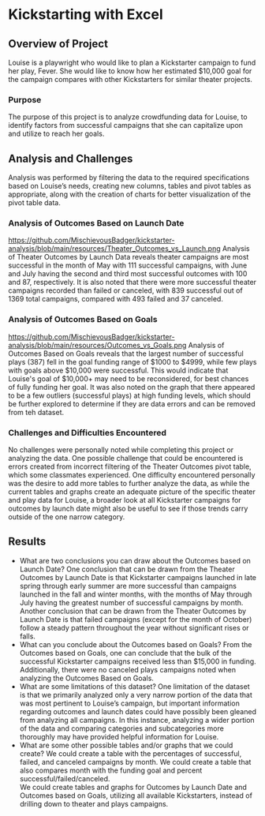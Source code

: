 # Kickstarting with Excel

## Overview of Project
Louise is a playwright who would like to plan a Kickstarter campaign to fund her play, Fever.  She would like to know how her estimated $10,000 goal for the campaign compares with other Kickstarters for similar theater projects.  
### Purpose
The purpose of this project is to analyze crowdfunding data for Louise, to identify factors from successful campaigns that she can capitalize upon and utilize to reach her goals.  

## Analysis and Challenges
Analysis was performed by filtering the data to the required specifications based on Louise’s needs, creating new columns, tables and pivot tables as appropriate, along with the creation of charts for better visualization of the pivot table data.  
### Analysis of Outcomes Based on Launch Date
https://github.com/MischievousBadger/kickstarter-analysis/blob/main/resources/Theater_Outcomes_vs_Launch.png
Analysis of Theater Outcomes by Launch Data reveals theater campaigns are most successful in the month of May with 111 successful campaigns, with June and July having the second and third most successful outcomes with 100 and 87, respectively. It is also noted that there were more successful theater campaigns recorded than failed or canceled, with 839 successful out of 1369 total campaigns, compared with 493 failed and 37 canceled.  
### Analysis of Outcomes Based on Goals
https://github.com/MischievousBadger/kickstarter-analysis/blob/main/resources/Outcomes_vs_Goals.png
Analysis of Outcomes Based on Goals reveals that the largest number of successful plays (387) fell in the goal funding range of $1000 to $4999, while few plays with goals above $10,000 were successful. This would indicate that Louise's goal of $10,000+ may need to be reconsidered, for best chances of fully funding her goal.  It was also noted on the graph that there appeared to be a few outliers (successful plays) at high funding levels, which should be further explored to determine if they are data errors and can be removed from teh dataset.   
### Challenges and Difficulties Encountered
No challenges were personally noted while completing this project or analyzing the data. One possible challenge that could be encountered is errors created from incorrect filtering of the Theater Outcomes pivot table, which some classmates experienced.  One difficulty encountered personally was the desire to add more tables to further analyze the data, as while the current tables and graphs create an adequate picture of the specific theater and play data for Louise, a broader look at all Kickstarter campaigns for outcomes by launch date might also be useful to see if those trends carry outside of the one narrow category.  

## Results
- What are two conclusions you can draw about the Outcomes based on Launch Date?
One conclusion that can be drawn from the Theater Outcomes by Launch Date is that Kickstarter campaigns launched in late spring through early summer are more successful than campaigns launched in the fall and winter months, with the months of May through July having the greatest number of successful campaigns by month.  Another conclusion that can be drawn from the Theater Outcomes by Launch Date is that failed campaigns (except for the month of October) follow a steady pattern throughout the year without significant rises or falls.  
- What can you conclude about the Outcomes based on Goals?
From the Outcomes based on Goals, one can conclude that the bulk of the successful Kickstarter campaigns received less than $15,000 in funding.   Additionally, there were no canceled plays campaigns noted when analyzing the Outcomes Based on Goals. 
- What are some limitations of this dataset?
One limitation of the dataset is that we primarily analyzed only a very narrow portion of the data that was most pertinent to Louise’s campaign, but important information regarding outcomes and launch dates could have possibly been gleaned from analyzing all campaigns.  In this instance, analyzing a wider portion of the data and comparing categories and subcategories more thoroughly may have provided helpful information for Louise. 
- What are some other possible tables and/or graphs that we could create?
We could create a table with the percentages of successful, failed, and canceled campaigns by month. 
We could create a table that also compares month with the funding goal and percent successful/failed/canceled.  
We could create tables and graphs for Outcomes by Launch Date and Outcomes based on Goals, utilizing all available Kickstarters, instead of drilling down to theater and plays campaigns. 

